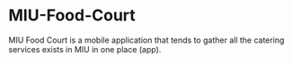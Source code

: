 # MIU-Food-Court
MIU Food Court is a mobile application that tends to gather all the catering services exists in MIU in one place (app). 
